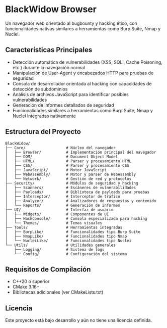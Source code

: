 # BlackWidow Browser

Un navegador web orientado al bugbounty y hacking ético, con funcionalidades nativas similares a herramientas como Burp Suite, Nmap y Nuclei.

## Características Principales

- Detección automática de vulnerabilidades (XSS, SQLi, Cache Poisoning, etc.) durante la navegación normal
- Manipulación de User-Agent y encabezados HTTP para pruebas de seguridad
- Consola de desarrollador orientada al hacking con capacidades de detección de subdominios
- Análisis de archivos JavaScript para identificar posibles vulnerabilidades
- Generación de informes detallados de seguridad
- Funcionalidades similares a herramientas como Burp Suite, Nmap y Nuclei integradas nativamente

## Estructura del Proyecto

```
BlackWidow/
├── Core/                  # Núcleo del navegador
│   ├── Browser/           # Implementación principal del navegador
│   ├── DOM/               # Document Object Model
│   ├── HTML/              # Parser y procesamiento HTML
│   ├── CSS/               # Parser y procesamiento CSS
│   ├── JavaScript/        # Motor JavaScript
│   ├── WebAssembly/       # Motor y parser de WebAssembly
│   └── Network/           # Gestión de red y protocolos
├── Security/              # Módulos de seguridad y hacking
│   ├── Scanners/          # Escáneres de vulnerabilidades
│   ├── Payloads/          # Biblioteca de payloads para pruebas
│   ├── Interceptor/       # Interceptor de tráfico
│   ├── Analyzer/          # Analizadores de respuestas y contenido
│   └── Reports/           # Generación de informes
├── UI/                    # Interfaz de usuario
│   ├── Widgets/           # Componentes de UI
│   ├── HackConsole/       # Consola especializada para hacking
│   └── Themes/            # Temas visuales
├── Tools/                 # Herramientas integradas
│   ├── BurpLike/          # Funcionalidades tipo Burp Suite
│   ├── NmapLike/          # Funcionalidades tipo Nmap
│   └── NucleiLike/        # Funcionalidades tipo Nuclei
└── Utils/                 # Utilidades generales
    ├── Logging/           # Sistema de logs
    └── Config/            # Configuración del sistema
```

## Requisitos de Compilación

- C++20 o superior
- CMake 3.16+
- Bibliotecas adicionales (ver CMakeLists.txt)

## Licencia

Este proyecto está bajo desarrollo y aún no tiene una licencia definida.
